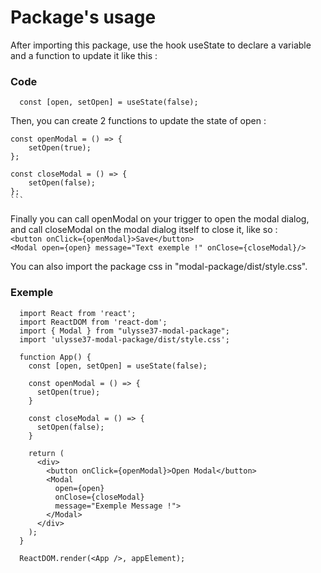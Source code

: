 # Package's usage

After importing this package, use the hook useState to declare a variable and a function to update it like this : 
  ### Code
  ```
    const [open, setOpen] = useState(false);
```

Then, you can create 2 functions to update the state of open :
    
    const openModal = () => {
        setOpen(true);
    };

    const closeModal = () => {
        setOpen(false);
    };
    ```

Finally you can call openModal on your trigger to open the modal dialog, and call closeModal on the modal dialog 
itself to close it, like so :  
  `<button onClick={openModal}>Save</button>`  
  `<Modal open={open} message="Text exemple !" onClose={closeModal}/>`

You can also import the package css in "modal-package/dist/style.css".

### Exemple
```
  import React from 'react';
  import ReactDOM from 'react-dom';
  import { Modal } from "ulysse37-modal-package";
  import 'ulysse37-modal-package/dist/style.css';

  function App() {
    const [open, setOpen] = useState(false); 

    const openModal = () => {
      setOpen(true);
    }

    const closeModal = () => {
      setOpen(false);
    }

    return (
      <div>
        <button onClick={openModal}>Open Modal</button>
        <Modal 
          open={open} 
          onClose={closeModal} 
          message="Exemple Message !">
        </Modal>
      </div>
    );
  }
  
  ReactDOM.render(<App />, appElement);
```